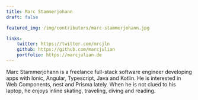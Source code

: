```yaml
---
title: Marc Stammerjohann
draft: false

featured_img: /img/contributors/marc-stammerjohann.jpg

links: 
    twitter: https://twitter.com/mrcjln
    github: https://github.com/marcjulian
    portfolio: https://marcjulian.de
---
```


Marc Stammerjohann is a freelance full-stack software engineer developing apps with Ionic, Angular, Typescript, Java and Kotlin. He is interested in Web Components, nest and Prisma lately. When he is not clued to his laptop, he enjoys inline skating, traveling, diving and reading.
